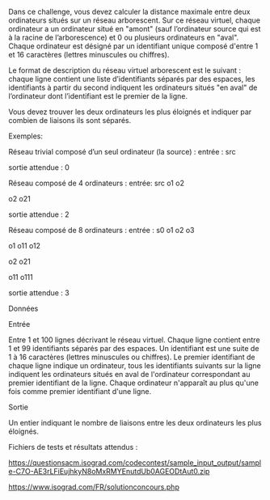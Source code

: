 Dans ce challenge, vous devez calculer la distance maximale entre deux ordinateurs situés sur un réseau arborescent. Sur ce réseau virtuel, chaque ordinateur a un ordinateur situé en "amont" (sauf l’ordinateur source qui est à la racine de l’arborescence) et 0 ou plusieurs ordinateurs en "aval". Chaque ordinateur est désigné par un identifiant unique composé d'entre 1 et 16 caractères (lettres minuscules ou chiffres).

Le format de description du réseau virtuel arborescent est le suivant : chaque ligne contient une liste d’identifiants séparés par des espaces, les identifiants à partir du second indiquent les ordinateurs situés "en aval" de l’ordinateur dont l’identifiant est le premier de la ligne.

Vous devez trouver les deux ordinateurs les plus éloignés et indiquer par combien de liaisons ils sont séparés.

Exemples:

Réseau trivial composé d’un seul ordinateur (la source) :
entrée : src

sortie attendue : 0

Réseau composé de 4 ordinateurs :
entrée: src o1 o2

o2 o21

sortie attendue : 2

Réseau composé de 8 ordinateurs :
entrée : s0 o1 o2 o3

o1 o11 o12

o2 o21

o11 o111

sortie attendue : 3

Données

Entrée

Entre 1 et 100 lignes décrivant le réseau virtuel. Chaque ligne contient entre 1 et 99 identifiants séparés par des espaces. Un identifiant est une suite de 1 à 16 caractères (lettres minuscules ou chiffres). Le premier identifiant de chaque ligne indique un ordinateur, tous les identifiants suivants sur la ligne indiquent les ordinateurs situés en aval de l'ordinateur correspondant au premier identifiant de la ligne. Chaque ordinateur n'apparaît au plus qu'une fois comme premier identifiant d'une ligne.

Sortie

Un entier indiquant le nombre de liaisons entre les deux ordinateurs les plus éloignés.

Fichiers de tests et résultats attendus :

https://questionsacm.isograd.com/codecontest/sample_input_output/sample-C7O-AE3rLFiEujhkyN8oMxRMYEnutdUb0AGEODtAut0.zip

https://www.isograd.com/FR/solutionconcours.php
